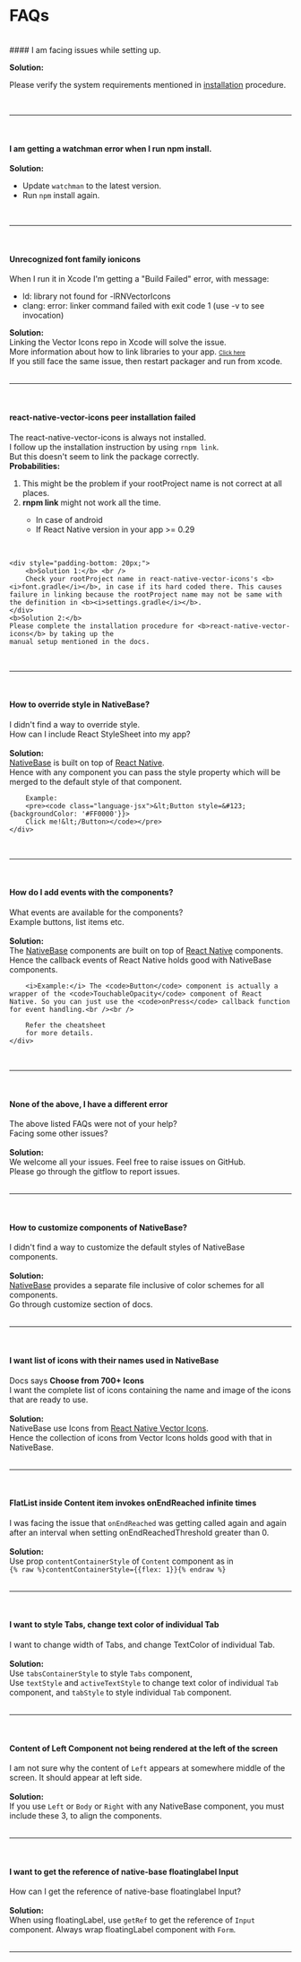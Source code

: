 # FAQs

<br />
<a id="installation-failed"></a>
#### I am facing issues while setting up.

<b>Solution:</b>

Please verify the system requirements mentioned in [installation](/docs/GetStarted.md) procedure.

<br />
<hr>
<br />

<a id="watchman-error"></a>
#### I am getting a watchman error when I run npm install.

<b>Solution:</b>

<ul>
  <li> Update <code>watchman</code> to the latest version. </li>
  <li> Run <code>npm</code> install again. </li>
</ul>

<br />
<hr>
<br />

<a id="unrecognized-font"></a>
#### Unrecognized font family ionicons

<div class="panel-body">
    When I run it in Xcode I'm getting a "Build Failed" error, with message:
    <ul>
        <li>
            ld: library not found for -lRNVectorIcons
        </li>
        <li>
            clang: error: linker command failed with exit code 1 (use -v to see invocation)
        </li>
    </ul>
</div>
<div class="panel-footer">
    <b>Solution:</b> <br />
    Linking the Vector Icons repo in Xcode will solve the issue.<br />
    More information about how to link libraries to your app.
    <font size="1">
        <a href="http://facebook.github.io/react-native/docs/linking-libraries-ios.html#content">
            Click here
        </a>
    </font><br />
    If you still face the same issue, then restart packager and run from xcode.
</div>

<br />
<hr>
<br />

<a id="icons-peer-installation-failed"></a>
#### react-native-vector-icons peer installation failed

<div class="panel-body">
    The react-native-vector-icons is always not installed.<br />
    I follow up the installation instruction by using <code>rnpm link</code>.<br />
    But this doesn't seem to link the package correctly.
</div>
<div class="panel-footer">
    <b>Probabilities:</b><br />
    <ol>
        <li>This might be the problem if your rootProject name is not correct at all places.</li>
        <li><b>rnpm link</b> might not work all the time.</li>
        <ul>
            <li>In case of android</li>
            <li>If React Native version in your app >= 0.29</li>
        </ul>
    </ol><br />

    <div style="padding-bottom: 20px;">
        <b>Solution 1:</b> <br />
        Check your rootProject name in react-native-vector-icons's <b><i>font.gradle</i></b>, in case if its hard coded there. This causes failure in linking because the rootProject name may not be same with the definition in <b><i>settings.gradle</i></b>.
    </div>
    <b>Solution 2:</b>
    Please complete the installation procedure for <b>react-native-vector-icons</b> by taking up the
    manual setup mentioned in the docs.
</div>

<br />
<hr>
<br />

<a id="override-style"></a>
#### How to override style in NativeBase?

<div id="faq-5" class="panel-collapse collapse">
    <div class="panel-body">
        I didn't find a way to override style. <br />
        How can I include React StyleSheet into my app?
    </div>
    <br />
    <div class="panel-footer">
        <b> Solution: </b><br />
        <a href="https://nativebase.io/">NativeBase</a> is built on top of <a href="https://facebook.github.io/react-native/">React Native</a>.<br />
        Hence with any component you can pass the style property which will be merged to the default style of that component.<br />

        Example:
        <pre><code class="language-jsx">&lt;Button style=&#123;{backgroundColor: '#FF0000'}}>
        Click me!&lt;/Button></code></pre>
    </div>
</div>

<br />
<hr>
<br />

<a id="add-events"></a>
#### How do I add events with the components?

<div id="faq-6" class="panel-collapse collapse">
    <div class="panel-body">
        What events are available for the components?<br />
        Example buttons, list items etc.
    </div>
    <br />
    <div class="panel-footer">
        <b>Solution:</b> <br />
        The <a href="https://nativebase.io/">NativeBase</a> components are built on top of <a href="https://facebook.github.io/react-native/">React Native</a> components. Hence the callback events of React Native holds good with NativeBase components. <br />

        <i>Example:</i> The <code>Button</code> component is actually a wrapper of the <code>TouchableOpacity</code> component of React Native. So you can just use the <code>onPress</code> callback function for event handling.<br /><br />

        Refer the cheatsheet
        for more details.
    </div>
</div>

<br />
<hr>
<br />

<a id="none"></a>
#### None of the above, I have a different error


<div id="faq-7" class="panel-collapse collapse">
    <div class="panel-body">
        The above listed FAQs were not of your help?<br />
        Facing some other issues?
    </div>
    <br />
    <div class="panel-footer">
        <b>Solution:</b> <br />
        We welcome all your issues. Feel free to raise issues on GitHub.<br />
        Please go through the gitflow to report issues.
    </div>
</div>

<br />
<hr>
<br />

<a id="customize"></a>
#### How to customize components of NativeBase?

<div id="faq-8" class="panel-collapse collapse">
    <div class="panel-body">
        I didn't find a way to customize the default styles of NativeBase components. <br />
    </div>
    <br />
    <div class="panel-footer">
        <b> Solution: </b><br />
        <a href="https://nativebase.io/">NativeBase</a> provides a separate file inclusive of color schemes for all components.<br />
        Go through customize section of docs.
    </div>
</div>

<br />
<hr>
<br />

<a id="list-icons"></a>
#### I want list of icons with their names used in NativeBase

<div id="faq-9" class="panel-collapse collapse">
    <div class="panel-body">
        Docs says <b>Choose from 700+ Icons</b><br />
        I want the complete list of icons containing the name and image of the icons that are ready to use.
    </div>
    <br />
    <div class="panel-footer">
        <b> Solution: </b><br />
        NativeBase use Icons from <a href="https://github.com/oblador/react-native-vector-icons">React Native Vector Icons</a>.<br />
        Hence the collection of icons from Vector Icons holds good with that in NativeBase.
    </div>
</div>

<br />
<hr>
<br />

<a id="FlatList-inside-Content-item"></a>
#### FlatList inside Content item invokes onEndReached infinite times

<div id="faq-10" class="panel-collapse collapse">
    <div class="panel-body">
        I was facing the issue that <code>onEndReached</code> was getting called again and again after an interval when setting onEndReachedThreshold greater than 0.
    </div>
    <br />
    <div class="panel-footer">
        <b> Solution: </b><br />
        Use prop <code>contentContainerStyle</code> of <code>Content</code> component as in<br/>
        <code>{% raw %}contentContainerStyle={{flex: 1}}{% endraw %}</code>
</div>

<br />
<hr>
<br />

<a id="styling-Tabs"></a>
#### I want to style Tabs, change text color of individual Tab

<div id="faq-11" class="panel-collapse collapse">
    <div class="panel-body">
        I want to change width of Tabs, and change TextColor of individual Tab.
    </div>
    <br />
    <div class="panel-footer">
        <b> Solution: </b><br />
        Use <code>tabsContainerStyle</code> to style <code>Tabs</code> component,<br/>
        Use <code>textStyle</code> and <code>activeTextStyle</code> to change text color of individual <code>Tab</code> component, and <code>tabStyle</code> to style individual <code>Tab</code> component.<br/>
    </div>
</div>

<br />
<hr>
<br />

<a id="Left-component-alignment"></a>
#### Content of Left Component not being rendered at the left of the screen

<div id="faq-12" class="panel-collapse collapse">
    <div class="panel-body">
        I am not sure why the content of <code>Left</code> appears at somewhere middle of the screen. It should appear at left side.
    </div>
    <br />
    <div class="panel-footer">
        <b> Solution: </b><br />
        If you use <code>Left</code> or <code>Body</code> or <code>Right</code> with any NativeBase component, you must include these 3, to align the components.
    </div>
</div>

<br />
<hr>
<br />

<a id="reference-of-Input-floatingLabel"></a>
#### I want to get the reference of native-base floatinglabel Input

<div id="faq-13" class="panel-collapse collapse">
    <div class="panel-body">
        How can I get the reference of native-base floatinglabel Input?
    </div>
    <br />
    <div class="panel-footer">
        <b> Solution: </b><br />
        When using floatingLabel, use <code>getRef</code> to get the reference of <code>Input</code> component. Always wrap floatingLabel component with <code>Form</code>.
    </div>
</div>

<br />
<hr>
<br />



